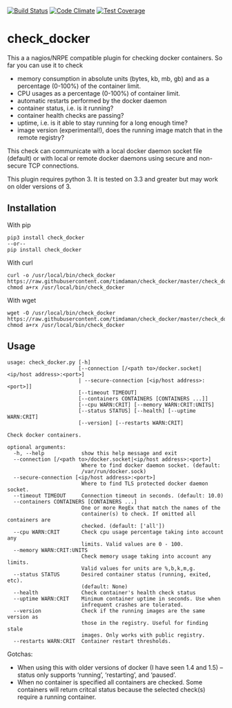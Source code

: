 [![Build Status](https://travis-ci.org/timdaman/check_docker.svg?branch=master)](https://travis-ci.org/timdaman/check_docker)
[![Code Climate](https://codeclimate.com/github/timdaman/check_docker/badges/gpa.svg)](https://codeclimate.com/github/timdaman/check_docker)
[![Test Coverage](https://codeclimate.com/github/timdaman/check_docker/badges/coverage.svg)](https://codeclimate.com/github/timdaman/check_docker/coverage)
# check_docker
This a a nagios/NRPE compatible plugin for checking docker containers. So far you can use it to check

- memory consumption in absolute units (bytes, kb, mb, gb) and as a percentage (0-100%)
  of the container limit.
- CPU usages as a percentage (0-100%) of container limit.
- automatic restarts performed by the docker daemon
- container status, i.e. is it running?
- container health checks are passing?
- uptime, i.e. is it able to stay running for a long enough time?
- image version (experimental!), does the running image match that in
  the remote registry?

This check can communicate with a local docker daemon socket file (default) or with local
or remote docker daemons using secure and non-secure TCP connections.

This plugin requires python 3. It is tested on 3.3 and greater but may work on older
versions of 3.

## Installation

With pip

    pip3 install check_docker
    --or--
    pip install check_docker

With curl

    curl -o /usr/local/bin/check_docker https://raw.githubusercontent.com/timdaman/check_docker/master/check_docker
    chmod a+rx /usr/local/bin/check_docker

With wget

    wget -O /usr/local/bin/check_docker https://raw.githubusercontent.com/timdaman/check_docker/master/check_docker
    chmod a+rx /usr/local/bin/check_docker


## Usage

    usage: check_docker.py [-h]
                           [--connection [/<path to>/docker.socket|<ip/host address>:<port>]
                           | --secure-connection [<ip/host address>:<port>]]
                           [--timeout TIMEOUT]
                           [--containers CONTAINERS [CONTAINERS ...]]
                           [--cpu WARN:CRIT] [--memory WARN:CRIT:UNITS]
                           [--status STATUS] [--health] [--uptime WARN:CRIT]
                           [--version] [--restarts WARN:CRIT]
  
    Check docker containers.
  
    optional arguments:
      -h, --help            show this help message and exit
      --connection [/<path to>/docker.socket|<ip/host address>:<port>]
                            Where to find docker daemon socket. (default:
                            /var/run/docker.sock)
      --secure-connection [<ip/host address>:<port>]
                            Where to find TLS protected docker daemon socket.
      --timeout TIMEOUT     Connection timeout in seconds. (default: 10.0)
      --containers CONTAINERS [CONTAINERS ...]
                            One or more RegEx that match the names of the
                            container(s) to check. If omitted all containers are
                            checked. (default: ['all'])
      --cpu WARN:CRIT       Check cpu usage percentage taking into account any
                            limits. Valid values are 0 - 100.
      --memory WARN:CRIT:UNITS
                            Check memory usage taking into account any limits.
                            Valid values for units are %,b,k,m,g.
      --status STATUS       Desired container status (running, exited, etc).
                            (default: None)
      --health              Check container's health check status
      --uptime WARN:CRIT    Minimum container uptime in seconds. Use when
                            infrequent crashes are tolerated.
      --version             Check if the running images are the same version as
                            those in the registry. Useful for finding stale
                            images. Only works with public registry.
      --restarts WARN:CRIT  Container restart thresholds.

Gotchas: 

* When using this with older versions of docker (I have seen 1.4 and
1.5) –status only supports ‘running’, ‘restarting’, and ‘paused’.
* When no container is specified all containers are checked. Some containers will return critcal status because the 
selected check(s) require a running container. 
